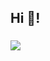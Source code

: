 <h2 align="left">Hi 👋!</h2>

###

<img align="center" src="https://media1.tenor.com/m/X7w75cbyTBkAAAAC/sematary-i-cant-wait-to-die.gif"  />

###

